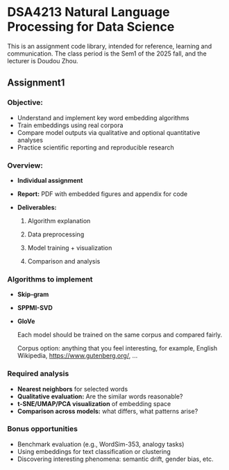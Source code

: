 # DSA4213 Natural Language Processing for Data Science

This is an assignment code library, intended for reference, learning and communication. The class period is the Sem1 of the 2025 fall, and the lecturer is Doudou Zhou.

## Assignment1

### Objective:

-  Understand and implement key word embedding algorithms 
- Train embeddings using real corpora 
- Compare model outputs via qualitative and optional quantitative analyses 
- Practice scientific reporting and reproducible research

### Overview:

-  **Individual assignment**

- **Report:** PDF with embedded figures and appendix for code

- **Deliverables:** 

  1. Algorithm explanation

  2. Data preprocessing
  3. Model training + visualization
  4. Comparison and analysis

### Algorithms to implement

- **Skip-gram**
- **SPPMI-SVD**
- **GloVe**

   Each model should be trained on the same corpus and compared fairly.

   Corpus option: anything that you feel interesting, for example, English Wikipedia, https://www.gutenberg.org/, ...

### Required analysis

-  **Nearest neighbors** for selected words
- **Qualitative evaluation:** Are the similar words reasonable? 
- **t-SNE/UMAP/PCA visualization** of embedding space
- **Comparison across models:** what differs, what patterns arise?

### Bonus opportunities

- Benchmark evaluation (e.g., WordSim-353, analogy tasks)
- Using embeddings for text classification or clustering
- Discovering interesting phenomena: semantic drift, gender bias, etc.